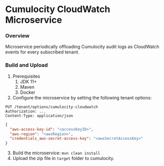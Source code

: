 # Cumulocity CloudWatch Microservice

### Overview

Microservice periodically offloading Cumulocity audit logs as CloudWatch events for every subscribed tenant.

### Build and Upload

1. Prerequisites
   1. JDK 11+
   2. Maven
   3. Docker
2. Configure the microservice by setting the following tenant options:
```http request
PUT /tenant/options/cumulocity-cloudwatch
Authorization: ...
Content-Type: application/json
```
```json
{
  "aws-access-key-id": "<accessKeyID>",
  "aws-region": "<awsRegion>",
  "credentials_aws-secret-access-key": "<awsSecretAccessKey>"
}
```
3. Build the microservice: `mvn clean install`
4. Upload the zip file in `target` folder to cumulocity.